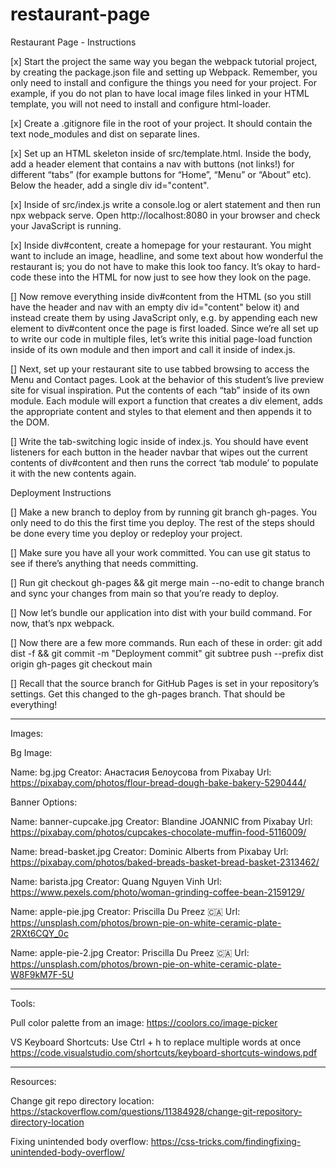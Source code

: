 # restaurant-page

Restaurant Page - Instructions

[x] Start the project the same way you began the webpack tutorial project, by creating the package.json file and setting up Webpack.
Remember, you only need to install and configure the things you need for your project. For example, if you do not plan to have local image files linked in your HTML template, you will not need to install and configure html-loader.

[x] Create a .gitignore file in the root of your project. It should contain the text node_modules and dist on separate lines.

[x] Set up an HTML skeleton inside of src/template.html. Inside the body, add a header element that contains a nav with buttons (not links!) for different “tabs” (for example buttons for “Home”, “Menu” or “About” etc). Below the header, add a single div id="content".

[x] Inside of src/index.js write a console.log or alert statement and then run npx webpack serve. Open http://localhost:8080 in your browser and check your JavaScript is running.

[x] Inside div#content, create a homepage for your restaurant. You might want to include an image, headline, and some text about how wonderful the restaurant is; you do not have to make this look too fancy. It’s okay to hard-code these into the HTML for now just to see how they look on the page.

[] Now remove everything inside div#content from the HTML (so you still have the header and nav with an empty div id="content" below it) and instead create them by using JavaScript only, e.g. by appending each new element to div#content once the page is first loaded. Since we’re all set up to write our code in multiple files, let’s write this initial page-load function inside of its own module and then import and call it inside of index.js.

[] Next, set up your restaurant site to use tabbed browsing to access the Menu and Contact pages. Look at the behavior of this student’s live preview site for visual inspiration.
Put the contents of each “tab” inside of its own module. Each module will export a function that creates a div element, adds the appropriate content and styles to that element and then appends it to the DOM.

[] Write the tab-switching logic inside of index.js. You should have event listeners for each button in the header navbar that wipes out the current contents of div#content and then runs the correct ‘tab module’ to populate it with the new contents again.

Deployment Instructions

[] Make a new branch to deploy from by running git branch gh-pages. You only need to do this the first time you deploy. The rest of the steps should be done every time you deploy or redeploy your project.

[] Make sure you have all your work committed. You can use git status to see if there’s anything that needs committing.

[] Run git checkout gh-pages && git merge main --no-edit to change branch and sync your changes from main so that you’re ready to deploy.

[] Now let’s bundle our application into dist with your build command. For now, that’s npx webpack.

[] Now there are a few more commands. Run each of these in order:
git add dist -f && git commit -m "Deployment commit"
git subtree push --prefix dist origin gh-pages
git checkout main

[] Recall that the source branch for GitHub Pages is set in your repository’s settings. Get this changed to the gh-pages branch. That should be everything!

__________________________________________________________

Images: 

Bg Image:

Name: bg.jpg
Creator: Анастасия Белоусова from Pixabay
Url: https://pixabay.com/photos/flour-bread-dough-bake-bakery-5290444/


Banner Options: 

Name: banner-cupcake.jpg
Creator: Blandine JOANNIC from Pixabay
Url: https://pixabay.com/photos/cupcakes-chocolate-muffin-food-5116009/

Name: bread-basket.jpg
Creator: Dominic Alberts from Pixabay
Url: https://pixabay.com/photos/baked-breads-basket-bread-basket-2313462/

Name: barista.jpg
Creator: Quang Nguyen Vinh 
Url: https://www.pexels.com/photo/woman-grinding-coffee-bean-2159129/


Name: apple-pie.jpg
Creator: Priscilla Du Preez 🇨🇦
Url: https://unsplash.com/photos/brown-pie-on-white-ceramic-plate-2RXt6CQY_0c

Name: apple-pie-2.jpg
Creator: Priscilla Du Preez 🇨🇦
Url: https://unsplash.com/photos/brown-pie-on-white-ceramic-plate-W8F9kM7F-5U


__________________________________________________________

Tools:

Pull color palette from an image: https://coolors.co/image-picker


VS Keyboard Shortcuts: 
Use Ctrl + h to replace multiple words at once
https://code.visualstudio.com/shortcuts/keyboard-shortcuts-windows.pdf


__________________________________________________________

Resources:

Change git repo directory location:
https://stackoverflow.com/questions/11384928/change-git-repository-directory-location

Fixing unintended body overflow: 
https://css-tricks.com/findingfixing-unintended-body-overflow/

